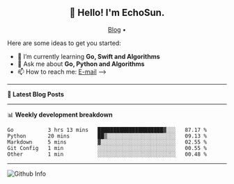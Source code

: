 <h2 align="center">👋 Hello! I'm EchoSun.</h2>
<p align="center">
  <a href="https://blog.echosun.top">Blog</a> •
</p>

Here are some ideas to get you started:

- 🌱 I’m currently learning **Go, Swift and Algorithms**
- 💬 Ask me about **Go, Python and Algorithms**
- 📫 How to reach me: [E-mail](echosun1996@126.com)
-->

-------
**📝 Latest Blog Posts**

<!-- BLOG-POST-LIST:START -->
<!-- BLOG-POST-LIST:END -->
-------

📊 **Weekly development breakdown**
<!--START_SECTION:waka-->
```text
Go           3 hrs 13 mins   █████████████████████▓░░░   87.17 % 
Python       20 mins         ██▒░░░░░░░░░░░░░░░░░░░░░░   09.13 % 
Markdown     5 mins          ▓░░░░░░░░░░░░░░░░░░░░░░░░   02.55 % 
Git Config   1 min           ░░░░░░░░░░░░░░░░░░░░░░░░░   00.55 % 
Other        1 min           ░░░░░░░░░░░░░░░░░░░░░░░░░   00.48 % 
```
<!--END_SECTION:waka-->

-------
![Github Info](https://github-readme-stats.vercel.app/api?username=echosun1996&show_icons=true&count_private=true&hide=prs&theme=default_repocard)
